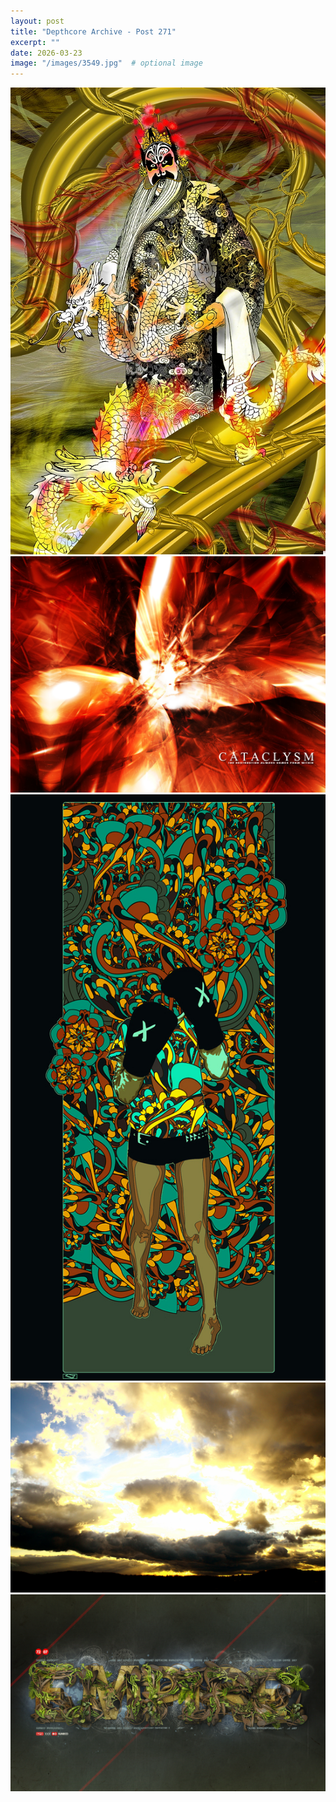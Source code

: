 ```yaml
---
layout: post
title: "Depthcore Archive - Post 271"
excerpt: ""
date: 2026-03-23
image: "/images/3549.jpg"  # optional image
---
```


<img src="/images/3549.jpg">
<img src="/images/355.jpg" alt="355.jpg"/>
<img src="/images/3552.jpg" alt="3552.jpg"/>
<img src="/images/3558.jpg" alt="3558.jpg"/>
<img src="/images/3559.jpg" alt="3559.jpg"/>
